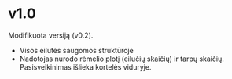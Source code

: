 # v1.0
Modifikuota versiją (v0.2).
* Visos eilutės saugomos struktūroje
* Nadotojas nurodo rėmelio plotį (eilučių skaičių) ir tarpų skaičių. Pasisveikinimas išlieka kortelės viduryje.
